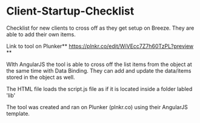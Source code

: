 # Client-Startup-Checklist
Checklist for new clients to cross off as they get setup on Breeze. They are able to add their own items. 

Link to tool on Plunker** https://plnkr.co/edit/WiVEcc7Z7h60TzPL?preview **

WIth AngularJS the tool is able to cross off the list items from the object at the same time with Data Binding. They can add and update the data/items stored in the object as well.

The HTML file loads the script.js file as if it is located inside a folder labled 'lib'

The tool was created and ran on Plunker (plnkr.co) using their AngularJS template.
